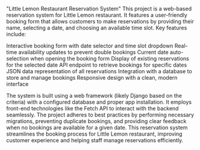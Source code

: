 "Little Lemon Restaurant Reservation System"
This project is a web-based reservation system for Little Lemon restaurant. It features a user-friendly booking form that allows customers to make reservations by providing their name, selecting a date, and choosing an available time slot. Key features include:

Interactive booking form with date selector and time slot dropdown
Real-time availability updates to prevent double bookings
Current date auto-selection when opening the booking form
Display of existing reservations for the selected date
API endpoint to retrieve bookings for specific dates
JSON data representation of all reservations
Integration with a database to store and manage bookings
Responsive design with a clean, modern interface

The system is built using a web framework (likely Django based on the criteria) with a configured database and proper app installation. It employs front-end technologies like the Fetch API to interact with the backend seamlessly. The project adheres to best practices by performing necessary migrations, preventing duplicate bookings, and providing clear feedback when no bookings are available for a given date.
This reservation system streamlines the booking process for Little Lemon restaurant, improving customer experience and helping staff manage reservations efficiently.
